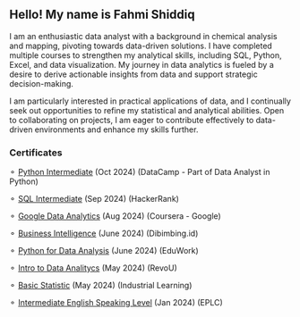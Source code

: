 ## Hello! My name is Fahmi Shiddiq

I am an enthusiastic data analyst with a background in chemical analysis and mapping, pivoting towards data-driven solutions.  I have completed multiple courses to strengthen my analytical skills, including SQL, Python, Excel, and data visualization. My journey in data analytics is fueled by a desire to derive actionable insights from data and support strategic decision-making.

I am particularly interested in practical applications of data, and I continually seek out opportunities to refine my statistical and analytical abilities. Open to collaborating on projects, I am eager to contribute effectively to data-driven environments and enhance my skills further.

  
### Certificates
 ⚬ [Python Intermediate](https://drive.google.com/file/d/19pdQJ9SnK2naIA4iXBU1UhsCcc47rcXZ/view?usp=sharing) (Oct 2024) (DataCamp - Part of Data Analyst in Python)
 
 ⚬ [SQL Intermediate](https://drive.google.com/file/d/1ywP8XfkBmutjtamrrfIP3uigJxF3ljlK/view?usp=sharing) (Sep 2024) (HackerRank) 
 
 ⚬ [Google Data Analytics](https://drive.google.com/file/d/1-VfavUigiMloUqcZL4RZnHlv5n5RraJF/view?usp=sharing) (Aug 2024) (Coursera - Google)
 
 ⚬ [Business Intelligence](https://drive.google.com/file/d/1CmYzAzHUdQWkJV7DcGnDeeL-doOuVWtT/view?usp=sharing) (June 2024) (Dibimbing.id)
 
 ⚬ [Python for Data Analysis](https://drive.google.com/file/d/1Cg0l46629dMml6DOsBAxartVA9Vy0Ad0/view?usp=sharing) (June 2024) (EduWork)
 
 ⚬ [Intro to Data Analitycs](https://drive.google.com/file/d/1Y5AVyzdgyJQQNKE1zYRh5OnTzWO2PZQU/view?usp=sharing) (May 2024) (RevoU)
 
 ⚬ [Basic Statistic](https://drive.google.com/file/d/1TMK5jsuRW-m4Gr935v2h43Yq3fRt0Zqo/view?usp=sharing)  (May 2024) (Industrial Learning)
 
 ⚬ [Intermediate English Speaking Level](https://drive.google.com/file/d/1K5B0CRElg0LmWThQ-2fNaZEPvOlQz7N3/view?usp=sharing)  (Jan 2024) (EPLC)
